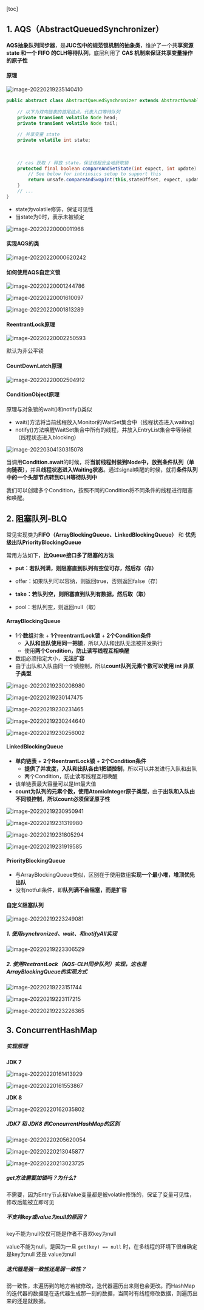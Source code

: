 [toc]

## 1. AQS（AbstractQueuedSynchronizer）

**AQS抽象队列同步器**，是**JUC包中的规范锁机制的抽象类**，维护了一个**共享资源 state 和一个 FIFO 的CLH等待队列**，底层利用了 **CAS 机制来保证共享变量操作的原子性**

#### 原理

![image-20220219235140410](images/image-20220219235140410.png)

```java
public abstract class AbstractQueuedSynchronizer extends AbstractOwnableSynchronizer implements java.io.Serializable {
    
    // 以下为双向链表的首尾结点，代表入口等待队列
    private transient volatile Node head;
    private transient volatile Node tail;
    
    // 共享变量 state
    private volatile int state;
    
    
    
    // cas 获取 / 释放 state，保证线程安全地获取锁
    protected final boolean compareAndSetState(int expect, int update) {
        // See below for intrinsics setup to support this
        return unsafe.compareAndSwapInt(this,stateOffset, expect, update);
    }
    // ...
}
```

- state为volatile修饰，保证可见性
- 当state为0时，表示未被锁定

![image-20220220000011968](images/image-20220220000011968.png)

#### 实现AQS的类

![image-20220220000620242](images/image-20220220000620242.png)

#### 如何使用AQS自定义锁

![image-20220220001244786](images/image-20220220001244786.png)

![image-20220220001610097](images/image-20220220001610097.png)

![image-20220220001813289](images/image-20220220001813289.png)

#### ReentrantLock原理

![image-20220220002250593](images/image-20220220002250593.png)

默认为非公平锁

#### CountDownLatch原理

![image-20220220002504912](images/image-20220220002504912.png)

#### ConditionObject原理

原理与对象锁的wait()和notify()类似

- wait()方法将当前线程放入Monitor的WaitSet集合中（线程状态进入waiting）
- notify()方法唤醒WaitSet集合中所有的线程，并放入EntryList集合中等待锁（线程状态进入blocking）

![image-20220304130315078](images/image-20220304130315078.png)

当调用**Condition.await**的时候，将**当前线程封装到Node中，放到条件队列（单向链表）**，并且**线程状态进入Waiting状态**。通过signal唤醒的时候，就将**条件队列中的一个头部节点转到CLH等待队列中**

我们可以创建多个Condition，按照不同的Condition将不同条件的线程进行阻塞和唤醒。







## 2. 阻塞队列-BLQ

常见实现类为**FIFO（ArrayBlockingQueue、LinkedBlockingQueue）** 和 **优先级出队PriorityBlockingQueue**

常用方法如下，**比Queue接口多了阻塞的方法**

- **put：若队列满，则阻塞直到队列有空位可存，然后存（存）**
- offer：如果队列可以容纳，则返回true，否则返回false（存）

- **take：若队列空，则阻塞直到队列有数据，然后取（取）**
- pool：若队列空，则返回null（取）

#### ArrayBlockingQueue

- 1个**数组**对象 + **1个reentrantLock锁** + **2个Condition条件**
  - **入队和出队使用同一把锁**，所以入队和出队无法被并发执行
  - 使用**两个Condition，防止读写线程互相唤醒**
- 数组必须指定大小，**无法扩容**
- 由于出队和入队由同一个锁控制，所以**count队列元素个数可以使用 int 非原子类型**

![image-20220219230208980](images/image-20220219230208980.png)

![image-20220219230147475](images/image-20220219230147475.png)

![image-20220219230231465](images/image-20220219230231465.png)

![image-20220219230244640](images/image-20220219230244640.png)

![image-20220219230256002](images/image-20220219230256002.png)

#### LinkedBlockingQueue 

- **单向链表** + **2个ReentrantLock锁** + **2个Condition条件**
  - **提供了并发度，入队和出队各由1把锁控制**，所以可以并发进行入队和出队
  - 两个Condition，防止读写线程互相唤醒
- 该单链表最大容量可以是Int最大值
- **count为队列的元素个数，使用AtomicInteger原子类型**，由于**出队和入队由不同锁控制**，**所以count必须保证原子性**

![image-20220219230950941](images/image-20220219230950941.png)

![image-20220219231319980](images/image-20220219231319980.png)

![image-20220219231805294](images/image-20220219231805294.png)

![image-20220219231919585](images/image-20220219231919585.png)



#### PriorityBlockingQueue

- 与ArrayBlockingQueue类似，区别在于使用数组**实现一个最小堆，堆顶优先出队**
- 没有notfull条件，即**队列满不会阻塞，而是扩容**



#### 自定义阻塞队列

![image-20220219223249081](images/image-20220219223249081.png)

##### 1. 使用synchronized、wait、和notifyAll实现

![image-20220219223306529](images/image-20220219223306529.png)



##### 2. 使用ReetrantLock（AQS-CLH同步队列）实现，这也是ArrayBlockingQueue的实现方式

![image-20220219223151744](images/image-20220219223151744.png)

![image-20220219223117215](images/image-20220219223117215.png)

![image-20220219223226365](images/image-20220219223226365.png)







## 3. ConcurrentHashMap

##### 实现原理

**JDK 7**

![image-20220220161413929](images/image-20220220161413929.png)

![image-20220220161553867](images/image-20220220161553867.png)

**JDK 8** 

![image-20220220162035802](images/image-20220220162035802.png)

##### JDK7 和 JDK8 的ConcurrentHashMap的区别

![image-20220220205620054](images/image-20220220205620054.png)

![image-20220220213045877](images/image-20220220213045877.png)

![image-20220220213023725](images/image-20220220213023725.png)

##### get方法需要加锁吗？为什么?

不需要，因为Entry节点和Value变量都是被volatile修饰的，保证了变量可见性，修改后能被立即可见

##### 不支持key或value为null的原因？

key不能为null仅仅可能是作者不喜欢key为null

value不能为null，是因为一旦 `get(key) == null` 时，在多线程的环境下很难确定是key为null 还是 value为null

##### 迭代器是强一致性还是弱一致性？

弱一致性，未遍历到的地方若被修改，迭代器遍历出来则也会更改。而HashMap的迭代器的数据是在迭代器生成那一刻的数据，当同时有线程修改数据，则遍历出来的还是就数据。

